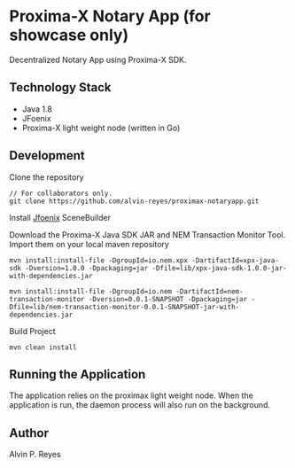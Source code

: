 # Proxima-X Notary App (for showcase only)

Decentralized Notary App using Proxima-X SDK.

## Technology Stack

*   Java 1.8
*   JFoenix
*   Proxima-X light weight node (written in Go)

## Development
Clone the repository

```shell
// For collaborators only.
git clone https://github.com/alvin-reyes/proximax-notaryapp.git
```

Install [Jfoenix](https://github.com/jfoenixadmin/JFoenix "Jfoenix") SceneBuilder

Download the Proxima-X Java SDK JAR and NEM Transaction Monitor Tool. Import them on your local maven repository

```shell
mvn install:install-file -DgroupId=io.nem.xpx -DartifactId=xpx-java-sdk -Dversion=1.0.0 -Dpackaging=jar -Dfile=lib/xpx-java-sdk-1.0.0-jar-with-dependencies.jar
```
```shell
mvn install:install-file -DgroupId=io.nem -DartifactId=nem-transaction-monitor -Dversion=0.0.1-SNAPSHOT -Dpackaging=jar -Dfile=lib/nem-transaction-monitor-0.0.1-SNAPSHOT-jar-with-dependencies.jar
```


Build Project

```shell
mvn clean install
```

## Running the Application
The application relies on the proximax light weight node. When the application is run, the daemon process will also run on the background.

## Author
Alvin P. Reyes
